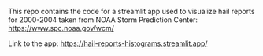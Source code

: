 This repo contains the code for a streamlit app used to visualize hail reports for 2000-2004 taken from NOAA Storm Prediction Center: https://www.spc.noaa.gov/wcm/

Link to the app: https://hail-reports-histograms.streamlit.app/
